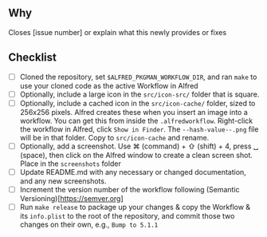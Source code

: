 ## Why

Closes [issue number] or explain what this newly provides or fixes

## Checklist

- [ ] Cloned the repository, set `$ALFRED_PKGMAN_WORKFLOW_DIR`, and ran `make` to use your cloned code as the active Workflow in Alfred
- [ ] Optionally, include a large icon in the `src/icon-src/` folder that is square.
- [ ] Optionally, include a cached icon in the `src/icon-cache/` folder, sized to 256x256 pixels. Alfred creates these when you insert an image into a workflow. You can get this from inside the `.alfredworkflow`. Right-click the workflow in Alfred, click `Show in Finder`. The `--hash-value--.png` file will be in that folder. Copy to `src/icon-cache` and rename.
- [ ] Optionally, add a screenshot. Use ⌘ (command) + ⇧ (shift) + 4, press ␣ (space), then click on the Alfred window to create a clean screen shot. Place in the `screenshots` folder
- [ ] Update README.md with any necessary or changed documentation, and any new screenshots.
- [ ] Increment the version number of the workflow following (Semantic Versioning)[https://semver.org]
- [ ] Run `make release` to package up your changes & copy the Workflow & its `info.plist` to the root of the repository, and commit those two changes on their own, e.g., `Bump to 5.1.1`
